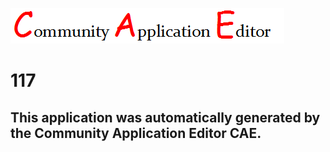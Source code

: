 ![CAE](https://github.com/PhilCAEOrg/application-117/blob/master/img/logo.png)  

117
===================


This application was automatically generated by the Community Application Editor CAE.  
---------------
